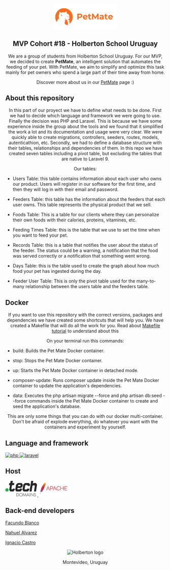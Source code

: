 <p align="center">
<img src="src/petmate-isologo2.png" alt="petmate-isologo" width=40% heigth=40% >
</p>

<h2 align="center">MVP Cohort #18 - Holberton School Uruguay</h2>

<p align="center"> We are a group of students from Holberton School Uruguay. For our MVP, we decided to create <strong>PetMate</strong>, an intelligent solution that automates the feeding of your pet. With PetMate, we aim to simplify and optimize this task mainly for pet owners who spend a large part of their time away from home.

<p align="center">Discover more about us in our <a href="http://www.petmate.tech/">PetMate</a> page :)</p>

## About this repository

<p align="center">In this part of our proyect we have to define what needs to be done. First we had to decide which language and framework we were going to use. Finally the decision was PHP and Laravel. This is because we have some experience inside the group about the tools and we found that it simplified the work a lot and its documentation and usage were very clear. We were quickly able to create migrations, controllers, seeders, routes, models, autenticathion, etc. Secondly, we had to define a database structure with their tables, relationships and dependencies of them. In this repo we have created seven tables including a pivot table, but excluding the tables that are native to Laravel 9. </p>
<p align="center">Our tables: </p>

* Users Table: this table contains information about each user who owns our product. Users will register in our software for the first time, and then they will log in with their email and password.

* Feeders Table: this table has the information about the feeders that each user owns. This table represents the physical product that we sell.

* Foods Table: This is a table for our clients where they can personalize their own foods with their calories, proteins, vitamines, etc.

* Feeding Times Table: this is the table that we use to set the time when you want to feed your pet.

* Records Table: this is a table that notifies the user about the status of the feeder. The status could be a warning, a notification that the food was served correctly or a notification that something went wrong.

* Days Table: this is the table used to create the graph about how much food your pet has ingested during the day.

* Feeder User Table: This is only the pivot table used for the many-to-many relationship between the users table and the feeders table.


## Docker
<p align="center">If you want to use this repository with the correct versions, packages and dependencies we have created some shortcuts that will help you. We have created a Makefile that will do all the work for you. Read about <a href="https://makefiletutorial.com">Makefile tutorial</a> to understand about this</p>
<p align="center">On your terminal run this commands: </p>

* build: Builds the Pet Mate Docker container.

* stop: Stops the Pet Mate Docker container.

* up: Starts the Pet Mate Docker container in detached mode.

* composer-update: Runs composer update inside the Pet Mate Docker container to update the application's dependencies.

* data: Executes the php artisan migrate --force and php artisan db:seed --force commands inside the Pet Mate Docker container to create and seed the application's database.

<p align="center"> This are only some things that you can do with our docker multi-container. Don't be afraid of explode everything, do whatever you want with the containers and experiment by yourself. </p>

## Language and framework
<p align="left"> <a href="https://www.w3schools.com/php/php_intro.asp" target="_blank" rel="noreferrer"> <img src="https://upload.wikimedia.org/wikipedia/commons/2/27/PHP-logo.svg" alt="php" width="80" height="80"/> </a> <a href="https://laravel.com/docs/10.x" target="_blank" rel="noreferrer"> <img src="https://upload.wikimedia.org/wikipedia/commons/9/9a/Laravel.svg" alt="laravel" width="80" height="80"/> <a/> </p>

## Host

<a href="https://get.tech/">
	<img src="src/tech-domains-logo.png" width="100"></img>
</a>
<a target="_blank" href="https://httpd.apache.org/">
	<img src="src/apache-server-logo.png" width="100"></img>
</a>

<br>

## Back-end developers

<a href="https://www.linkedin.com/in/facundo-blanco-0534ba229/">Facundo Blanco</a>

<a href="https://www.linkedin.com/in/nahuel-alvarez16//">Nahuel Alvarez</a>

<a href="https://www.linkedin.com/in/ignacio-castro347/">Ignacio Castro</a>


<p align="center">
	<a><img src="https://apply.holbertonschool.com/holberton-logo.png" alt="Holberton logo" width=18% heigth=18%></img></a>
</p>

<p align="center">Montevideo, Uruguay</p>
